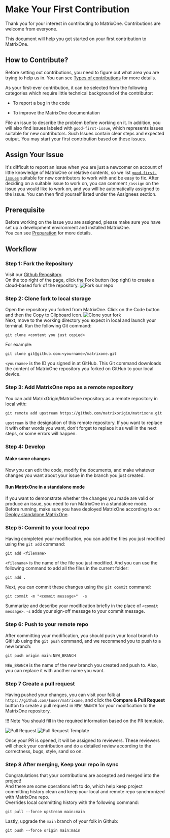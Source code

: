 # **Make Your First Contribution**

Thank you for your interest in contributing to MatrixOne. Contributions are welcome from everyone.

This document will help you get started on your first contribution to MatrixOne.

## **How to Contribute?**

Before setting out contributions, you need to figure out what area you are trying to help us in. You can see [Types of contributions](How-to-Contribute/types-of-contributions.md) for more details.

As your first-ever contribution, it can be selected from the following categories which require little technical background of the contributor:

* To report a bug in the code

* To improve the MatrixOne documentation

File an issue to describe the problem before working on it. In addition, you will also find issues labeled with `good-first-issue`, which represents issues suitable for new contributors. Such Issues contain clear steps and expected output. You may start your first contribution based on these issues.

## **Assign Your Issue**

It's difficult to report an issue when you are just a newcomer on account of little knowledge of MatrixOne or relative contents, so we list [`good-first-issues`](https://github.com/matrixorigin/matrixone/issues?q=is%3Aopen+is%3Aissue+label%3A%22good+first+issue%22) suitable for new contributors to work with and be easy to fix.
After deciding on a suitable issue to work on, you can comment `/assign` on the issue you would like to work on, and you will be automatically assigned to the issue. You can then find yourself listed under the Assignees section.

## **Prerequisite**

Before working on the issue you are assigned, please make sure you have set up a development environment and installed MatrixOne.  
You can see [Preparation](How-to-Contribute/preparation.md) for more details.

## **Workflow**

### **Step 1: Fork the Repository**

Visit our [Github Repository](https://github.com/matrixorigin/matrixone).  
On the top right of the page, click the Fork button (top right) to create a cloud-based fork of the repository.
![Fork our repo](https://github.com/matrixorigin/artwork/blob/main/docs/contribution-guide/contribution-guide-fork.png?raw=true)

### **Step 2: Clone fork to local storage**

Open the repository you forked from MatrixOne. Click on the Code button and then the Copy to Clipboard icon.
![Clone your fork](https://github.com/matrixorigin/artwork/blob/main/docs/contribution-guide/contribution-guide-clone.png?raw=true)  
Next, move to the working directory you expect in local and launch your terminal. Run the following Git command:  

```
git clone <content you just copied>
```  

For example:    

```
git clone git@github.com:<yourname>/matrixone.git
```

`<yourname>` is the ID you signed in at GitHub. This Git command downloads the content of MatrixOne repository you forked on GitHub to your local device.  

### **Step 3: Add MatrixOne repo as a remote repository**

You can add MatrixOrigin/MatrixOne repository as a remote repository in local with:  

```
git remote add upstream https://github.com/matrixorigin/matrixone.git  
```

`upstream` is the designation of this remote repository. If you want to replace it with other words you want, don't forget to replace it as well in the next steps, or some errors will happen.

### **Step 4: Develop**

#### **Make some changes**

Now you can edit the code, modify the documents, and make whatever changes you want about your issue in the branch you just created.

#### **Run MatrixOne in a standalone mode**

If you want to demonstrate whether the changes you made are valid or produce an issue, you need to run MatrixOne in a standalone mode.  
Before running, make sure you have deployed MatrixOne according to our [Deploy standalone MatrixOne](./../Get-Started/install-standalone-matrixone.md).

### **Step 5: Commit to your local repo**

Having completed your modification, you can add the files you just modified using the `git add` command:

```
git add <filename>
```

`<filename>` is the name of the file you just modified.
And you can use the following command to add all the files in the current folder:

```
git add .
```

Next, you can commit these changes using the `git commit` command:

```
git commit -m "<commit message>"  -s
```

Summarize and describe your modification briefly in the place of `<commit message>`.
`-s` adds your sign-off message to your commit message.

### **Step 6: Push to your remote repo**

After committing your modification, you should push your local branch to GitHub using the `git push` command, and we recommend you to push to a new branch:

```
git push origin main:NEW_BRANCH
```

`NEW_BRANCH` is the name of the new branch you created and push to. Also, you can replace it with another name you want.

### **Step 7 Create a pull request**

Having pushed your changes, you can visit your folk at `https://github.com/$user/matrixone`, and click the **Compare & Pull Request** button to create a pull request in `NEW_BRANCH` for your modification to the MatrixOne repository.

!!! Note
    You should fill in the required information based on the PR template.

![Pull Request](https://github.com/matrixorigin/artwork/blob/main/docs/contribution-guide/contribution-guide-pr.png?raw=true)
![Pull Request Template](https://github.com/matrixorigin/artwork/blob/main/docs/contribution-guide/contribution-guide-pr-template.png?raw=true)

Once your PR is opened, it will be assigned to reviewers. These reviewers will check your contribution and do a detailed review according to the correctness, bugs, style, sand so on.

### **Step 8 After merging, Keep your repo in sync**

Congratulations that your contributions are accepted and merged into the project!  
And there are some operations left to do, which help keep project committing history clean and keep your local and remote repo synchronized with MatrixOne repo.  
Overrides local committing history with the following command:  

```
git pull --force upstream main:main
```

Lastly, upgrade the `main` branch of your folk in Github:

```
git push --force origin main:main
```

